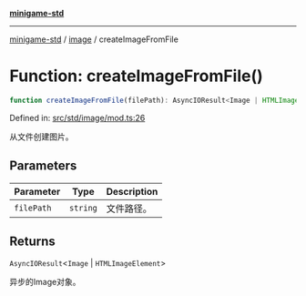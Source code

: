 [**minigame-std**](../../../README.md)

***

[minigame-std](../../../README.md) / [image](../README.md) / createImageFromFile

# Function: createImageFromFile()

```ts
function createImageFromFile(filePath): AsyncIOResult<Image | HTMLImageElement>
```

Defined in: [src/std/image/mod.ts:26](https://github.com/JiangJie/minigame-std/blob/8c5db4b9c3dabb4d0435a493922f29b60a730f0d/src/std/image/mod.ts#L26)

从文件创建图片。

## Parameters

| Parameter | Type | Description |
| ------ | ------ | ------ |
| `filePath` | `string` | 文件路径。 |

## Returns

`AsyncIOResult`\<`Image` \| `HTMLImageElement`\>

异步的Image对象。
